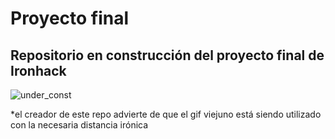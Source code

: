 # Proyecto final
## Repositorio en construcción del proyecto final de Ironhack

![under_const](https://github.com/illegalvoidundead/Proyecto_final/assets/143459249/36d44f4e-2aca-488f-9ff1-fcb62dbb9d66)

*el creador de este repo advierte de que el gif viejuno está siendo utilizado con la necesaria distancia irónica
